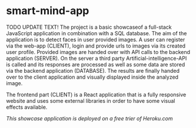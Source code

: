 # smart-mind-app
TODO UPDATE TEXT!
The project is a basic showcaseof a full-stack JavaScript application in combination with a SQL database. The aim of the application is to detect faces in user provided images. A user can register via the web-app (CLIENT), login and provide urls to images via its created user profile. Provided images are handed over with API calls to the backend application (SERVER). On the server a third party Artificial-intelligence-API is called and its responses are processed as well as some data are stored via the backend application (DATABASE). The results are finally handed over to the client application and visually displayed inside the analyzed image.

The frontend part (CLIENT) is a React application that is a fully responsive website and uses some external libraries in order to have some visual effects available. 

*This showcase application is deployed on a free trier of Heroku.com*
